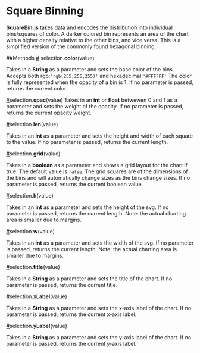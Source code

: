 # Square Binning
**SquareBin.js** takes data and encodes the distribution into individual bins/squares of color. A darker colored bin represents an area of the chart with a higher density relative to the other bins, and vice versa. This is a simplified version of the commonly found hexagonal binning.

##Methods
[#](##methods) selection.**color**(value)

Takes in a **String** as a parameter and sets the base color of the bins. Accepts both rgb:`'rgb(255,255,255)'` and hexadecimal:`'#FFFFFF'`
The color is fully represented when the opacity of a bin is 1.
If no parameter is passed, returns the current color.


[#](#methods/opac)selection.**opac**(value)
Takes in an **int** or **float** betwewen 0 and 1 as a parameter and sets the weight of the opacity.
If no parameter is passed, returns the current opacity weight.


[#](#methods#len)selection.**len**(value)

Takes in an **int** as a parameter and sets the height and width of each square to the value.
If no parameter is passed, returns the current length.


[#](#Methods/grid)selection.**grid**(value)

Takes in a **boolean** as a parameter and shows a grid layout for the chart if true.
The default value is `false`. The grid squares are of the dimensions of the bins and will automatically change sizes as the bins change sizes.
If no parameter is passed, returns the current boolean value.


[#](#Methods/h)selection.**h**(value)

Takes in an **int** as a parameter and sets the height of the svg.
If no parameter is passed, returns the current length.
Note: the actual charting area is smaller due to margins.


[#](#Methods/w)selection.**w**(value)

Takes in an **int** as a parameter and sets the width of the svg.
If no parameter is passed, returns the current length.
Note: the actual charting area is smaller due to margins.


[#](#Methods/title)selection.**title**(value)

Takes in a **String** as a parameter and sets the title of the chart.
If no parameter is passed, returns the current title.


[#](#Methods/xLabel)selection.**xLabel**(value)

Takes in a **String** as a parameter and sets the x-axis label of the chart.
If no parameter is passed, returns the current x-axis label.


[#](#Methods/yLabel)selection.**yLabel**(value)

Takes in a **String** as a parameter and sets the y-axis label of the chart.
If no parameter is passed, returns the current y-axis label.




